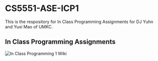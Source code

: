 # CS5551-ASE-ICP1

This is the respository for In Class Programming Assignments for DJ Yuhn and Yuxi Mao of UMKC.

## In Class Programming Assignments

![In Class Programming 1 Wiki](https://github.com/djyuhn/CS5551-ASE-ICP1/wiki/In-Class-Programming---1)
